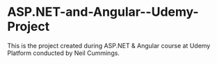 # ASP.NET-and-Angular--Udemy-Project
This is the project created during ASP.NET &amp; Angular course at Udemy Platform conducted by Neil Cummings.
